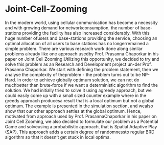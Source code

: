 # Joint-Cell-Zooming
In  the  modern  world,  using  cellular  communication  has  become  a  necessity  and  with  growing  demand  for  networkconsumption, the number of base-stations providing the facility has also increased considerably.  With this huge number ofusers and base-stations providing the service, choosing an optimal allocation of all users to base stations has no longerremained a simple problem.  There are various research work done along similar problems already like one approach usedby Prof.  Prasanna Chaporkar in his paper on Joint Cell Zooming.Utilizing  this  opportunity,  we  decided  to  try  and  solve  this  problem  as  an  Research  and  Development  project  un-der Prof.  Prasanna Chaporkar.  We start with defining the problem statement, then we analyse the complexity of theproblem - the problem turns out to be NP-Hard.  In order to achieve globally optimum solution, we can not do muchbetter than brute-force if we want a deterministic algorithm to find the solution.  We had initially tried to solve it using agreedy approach, but we could easily come up with a small sized counter example where in the greedy approach producesa result that is a local optimum but not a global optimum.  The example is presented in the simulation section, and wealso show that our other approach settles at the global optimum.  Hence, motivated from approach used by Prof.  PrasannaChaporkar in his paper on Joint Cell Zooming, we also decided to formulate our problem as a Potential Game and solveusing a probabilistic approach, that is Spatial Adaptive Play (SAP). This approach adds a certain degree of randomnessto regular BRD algorithm so that it doesn’t get stuck in local optima.
